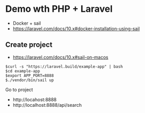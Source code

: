# Demo wth PHP + Laravel
* Docker + sail
* https://laravel.com/docs/10.x#docker-installation-using-sail

## Create project
* https://laravel.com/docs/10.x#sail-on-macos
```
$curl -s "https://laravel.build/example-app" | bash
$cd example-app
$export APP_PORT=8888
$./vendor/bin/sail up
```

Go to project
* http://locahost:8888
* http://localhost:8888/api/search